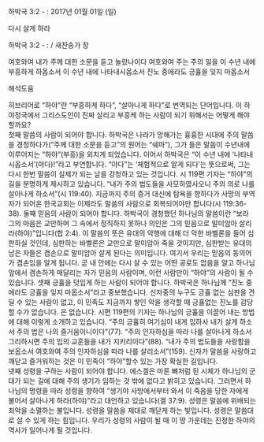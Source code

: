 하박국 3:2 - : 
2017년 01월 01일 (일)

다시 살게 하라



하박국 3:2 - : / 새찬송가  장


여호와여 내가 주께 대한 소문을 듣고 놀랐나이다 여호와여 주는 주의 일을 이 수년 내에 부흥하게 하옵소서 이 수년 내에 나타내시옵소서 진노 중에라도 긍휼을 잊지 마옵소서

해석도움





히브리어로 “하야”란 “부흥하게 하다”, “살아나게 하다”로 번역되는 단어입니다. 이 하야정국에서 그리스도인이 진짜 살리고 부흥케 하는 사람이 되기 위해서는 어떻게 해야 할까요?   
첫째 말씀의 사람이 되어야 합니다. 하박국은 나라가 망해가는 흉흉한 시대에 주의 말씀을 경청하다가(“주께 대한 소문을 듣고”의 원어는 “쉐마”), 그가 들은 말씀이 수년내에 이루어지는 “하야”(부흥)을 외치게 되었습니다. 이어서 하박국은 “이 수년 내에 ‘나타내시옵소서’(야다)!”라고 부연합니다. “야다”는 ‘체험적으로 알게 되다’는 뜻으로써, 그는 다시 한번 말씀이 실제가 되는 날을 강청하고 있는 것입니다. 시 119편 기자는 “하야”의 길을 분명하게 제시하고 있습니다. “내가 주의 법도들을 사모하였사오니 주의 의로 나를 살아나게 하소서”(시 119:40). 지금까지 주의 증거 대신에 탐욕을 향하다가 사망의 부역자가 되어온 한국교회는 이제라도 말씀의 사람으로 회복되어야만 합니다(시 119:36-38). 
둘째 믿음의 사람이 되어야 합니다. 하박국이 경청했던 하나님의 말씀이란 “보라 그의 마음은 교만하며 그 속에서 정직하지 못하나 의인은 그의 믿음으로 말미암아 살리라(하야)”입니다(합 2:4). 이 말씀의 뜻은 유대의 악행에 대해 더 악한 바벨론을 들어 심판하실 것인데, 심판하는 바벨론은 교만으로 말미암아 죽을 것이지만, 심판받는 유대의 남은 자들은 겸손으로 말미암아 살게 된다는 의미입니다. 여기서 우리는 믿음의 동의어가 겸손임을 알게 됩니다. 곧 내 안에는 다시 살 수 있는 어떤 공로도 없음을 알고 하나님 앞에서 겸손하게 매달리는 자가 믿음의 사람이며, 이런 사람만이 “하야”의 사람이 될 수 있습니다. 
셋째 긍휼을 덧입게 하는 사람이 되어야 합니다. 하박국은 하나님께 “진노 중에라도 긍휼을 잊지 마옵소서”라고 중보했습니다. 신자중의 누구도 긍휼 없는 심판을 견딜 수 있는 사람이 없고, 이 민족도 지금까지 쌓인 악을 생각할 때 긍휼없는 진노를 감당할 수가 없습니다. 은 없습니다. 시편 119편의 기자는 하나님의 긍휼을 이끌어 내는 방법에 대해 이렇게 소개하고 있습니다. “주의 긍휼히 여기심이 내게 임하사 내가 살게 하소서 주의 법은 나의 즐거움이니이다”(77). “주의 인자하심을 따라 나를 살아나게 하소서 그리하시면 주의 입의 교훈들을 내가 지키리이다”(88). “내가 주의 법도들을 사랑함을 보옵소서 여호와여 주의 인자하심을 따라 나를 살리소서”(159). 신자가 말씀을 사랑하고 깨닫고 즐거워하는 것은 이 민족이 “하야”할수 있는 가장 확실한 길입니다.    
넷째 성령을 구하는 사람이 되어야 합니다. 에스겔은 마른 뼈처럼 된 시체가 하나님의 군대가 되는 길에 대해 주의 생기가 임하는 것 밖에 없다고 밝히고 있습니다. 그러면서 하나님의 명령을 따라 성령을 향하여 “생기야 사방에서부터 와서 이 죽음을 당한 자에게 불어서 살아나게 하라(하야)”라고 대언하고 있습니다(겔 37:9). 성령은 말씀에 위배되는 죄악을 소멸하는 불입니다. 성령을 말씀을 제대로 깨닫게 하는 빛입니다. 성령은 말씀대로 살 수 있게 하는 힘입니다. 우리가 성령의 사람이 될 때 이 땅 가운데는 진정한 하야의 역사가 일어나게 될 것입니다.